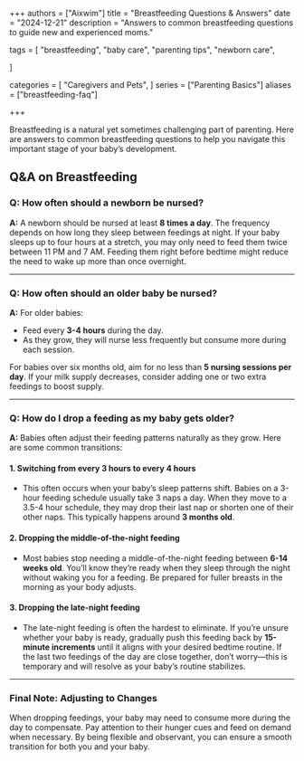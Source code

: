 +++
authors = ["Aixwim"]
title = "Breastfeeding Questions & Answers"
date = "2024-12-21"
description = "Answers to common breastfeeding questions to guide new and experienced moms."

tags = [
"breastfeeding",
"baby care",
"parenting tips",
"newborn care",

]

categories = [
"Caregivers and Pets",
]
series = ["Parenting Basics"]
aliases = ["breastfeeding-faq"]

+++

Breastfeeding is a natural yet sometimes challenging part of parenting. Here are answers to common breastfeeding questions to help you navigate this important stage of your baby’s development.

<!--more-->

## Q&A on Breastfeeding

### Q: How often should a newborn be nursed?  

**A:** A newborn should be nursed at least **8 times a day**. The frequency depends on how long they sleep between feedings at night. If your baby sleeps up to four hours at a stretch, you may only need to feed them twice between 11 PM and 7 AM. Feeding them right before bedtime might reduce the need to wake up more than once overnight.

---

### Q: How often should an older baby be nursed?  

**A:** For older babies:  
- Feed every **3-4 hours** during the day.  
- As they grow, they will nurse less frequently but consume more during each session.  

For babies over six months old, aim for no less than **5 nursing sessions per day**. If your milk supply decreases, consider adding one or two extra feedings to boost supply.

---

### Q: How do I drop a feeding as my baby gets older?  

**A:** Babies often adjust their feeding patterns naturally as they grow. Here are some common transitions:

#### 1. **Switching from every 3 hours to every 4 hours**  
- This often occurs when your baby’s sleep patterns shift. Babies on a 3-hour feeding schedule usually take 3 naps a day. When they move to a 3.5-4 hour schedule, they may drop their last nap or shorten one of their other naps. This typically happens around **3 months old**.

#### 2. **Dropping the middle-of-the-night feeding**  
- Most babies stop needing a middle-of-the-night feeding between **6-14 weeks old**. You’ll know they’re ready when they sleep through the night without waking you for a feeding. Be prepared for fuller breasts in the morning as your body adjusts.

#### 3. **Dropping the late-night feeding**  
- The late-night feeding is often the hardest to eliminate. If you’re unsure whether your baby is ready, gradually push this feeding back by **15-minute increments** until it aligns with your desired bedtime routine. If the last two feedings of the day are close together, don’t worry—this is temporary and will resolve as your baby’s routine stabilizes.

---

### Final Note: Adjusting to Changes  

When dropping feedings, your baby may need to consume more during the day to compensate. Pay attention to their hunger cues and feed on demand when necessary. By being flexible and observant, you can ensure a smooth transition for both you and your baby.


